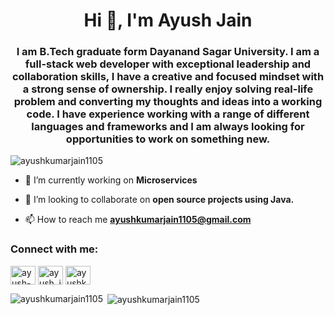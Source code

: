 <h1 align="center">Hi 👋, I'm Ayush Jain</h1>
<h3 align="center">I am B.Tech graduate form Dayanand Sagar University. I am a full-stack web developer with exceptional leadership and collaboration skills, I have a creative and focused mindset with a strong sense of ownership. I really enjoy solving real-life problem and converting my thoughts and ideas into a working code. I have experience working with a range of different languages and frameworks and I am always looking for opportunities to work on something new.</h3>

<p align="left"> <img src="https://komarev.com/ghpvc/?username=ayushkumarjain1105&label=Profile%20views&color=0e75b6&style=flat" alt="ayushkumarjain1105" /> </p>


- 🔭 I’m currently working on **Microservices**

- 👯 I’m looking to collaborate on **open source projects using Java.**

- 📫 How to reach me **ayushkumarjain1105@gmail.com**

<h3 align="left">Connect with me:</h3>
<p align="left">
<a href="https://linkedin.com/in/ayush-kumar-jain-b5429b198" target="blank"><img align="center" src="https://raw.githubusercontent.com/rahuldkjain/github-profile-readme-generator/master/src/images/icons/Social/linked-in-alt.svg" alt="ayush-kumar-jain-b5429b198" height="30" width="40" /></a>
<a href="https://www.leetcode.com/ayush_jain1105" target="blank"><img align="center" src="https://raw.githubusercontent.com/rahuldkjain/github-profile-readme-generator/master/src/images/icons/Social/leet-code.svg" alt="ayush_jain1105" height="30" width="40" /></a>
<a href="https://auth.geeksforgeeks.org/user/ayushkumarjain1105" target="blank"><img align="center" src="https://raw.githubusercontent.com/rahuldkjain/github-profile-readme-generator/master/src/images/icons/Social/geeks-for-geeks.svg" alt="ayushkumarjain1105" height="30" width="40" /></a>
</p>

<p><img align="left" src="https://github-readme-stats.vercel.app/api/top-langs?username=ayushkumarjain1105&show_icons=true&locale=en&layout=compact" alt="ayushkumarjain1105" /></p>

<p>&nbsp;<img align="center" src="https://github-readme-stats.vercel.app/api?username=ayushkumarjain1105&show_icons=true&locale=en" alt="ayushkumarjain1105" /></p>
